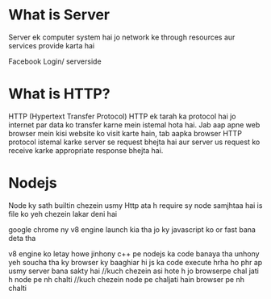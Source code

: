 # What is Server
Server ek computer system hai jo network ke through resources aur services provide karta hai

Facebook Login/ serverside

# What is HTTP?
HTTP (Hypertext Transfer Protocol) 
HTTP ek tarah ka protocol hai jo internet par data ko transfer karne mein istemal hota hai. Jab aap apne web browser mein kisi website ko visit karte hain, tab aapka browser HTTP protocol istemal karke server se request bhejta hai aur server us request ko receive karke appropriate response bhejta hai.

# Nodejs
Node ky sath builtin chezein usmy Http  ata h
require sy node samjhtaa hai is file ko yeh chezein lakar deni hai

google chrome ny v8 engine launch kia tha jo ky javascript ko or fast bana deta tha 

v8 engine ko letay howe jinhony c++ pe  nodejs ka code banaya tha unhony yeh soucha tha ky browser ky baaghiar
hi js ka code execute hrha ho phr ap usmy server bana sakty hai
//kuch chezein asi hote h jo browserpe chal jati h node pe nh chalti 
//kuch chezein node pe chaljati hain browser pe nh chalti
